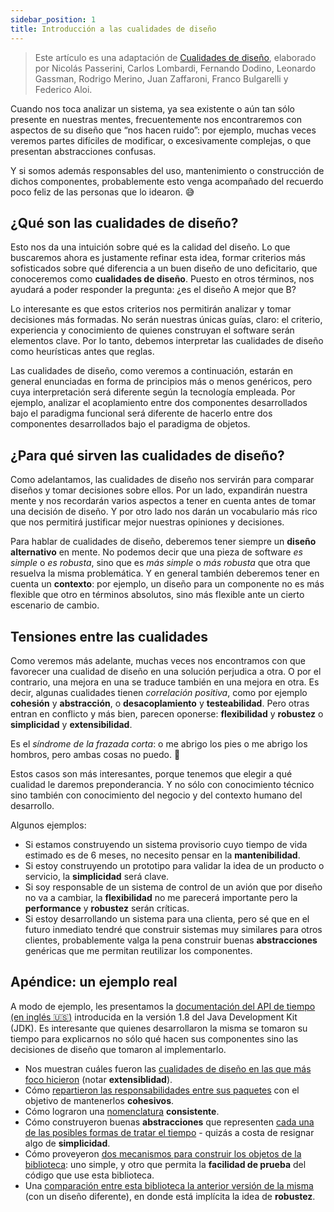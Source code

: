 ```yaml
---
sidebar_position: 1
title: Introducción a las cualidades de diseño
---
```


> Este artículo es una adaptación de [Cualidades de diseño](https://docs.google.com/document/d/14HdvHvS33WqYb6Ak0BGa0IeCTbzeCRSDKs-1Ot-qLDw/edit), elaborado por Nicolás Passerini, Carlos Lombardi, Fernando Dodino, Leonardo Gassman, Rodrigo Merino, Juan Zaffaroni, Franco Bulgarelli y Federico Aloi.

Cuando nos toca analizar un sistema, ya sea existente o aún tan sólo presente en nuestras mentes, frecuentemente nos encontraremos con aspectos de su diseño que “nos hacen ruido”: por ejemplo, muchas veces veremos partes difíciles de modificar, o excesivamente complejas, o que presentan abstracciones confusas.  

Y si somos además responsables del uso, mantenimiento o construcción de dichos componentes, probablemente esto venga acompañado del recuerdo poco feliz de las personas que lo idearon. :sweat_smile:

## ¿Qué son las cualidades de diseño?

Esto nos da una intuición sobre qué es la calidad del diseño. Lo que buscaremos ahora es justamente refinar esta idea, formar criterios más sofisticados sobre qué diferencia a un buen diseño de uno deficitario, que conoceremos como **cualidades de diseño**. Puesto en otros términos, nos ayudará a poder responder la pregunta: ¿es el diseño A mejor que B?

Lo interesante es que estos criterios nos permitirán analizar y tomar decisiones más formadas. No serán nuestras únicas guías, claro: el criterio, experiencia y conocimiento de quienes construyan el software serán elementos clave. Por lo tanto, debemos interpretar las cualidades de diseño como heurísticas antes que reglas. 

Las cualidades de diseño, como veremos a continuación, estarán en general enunciadas en forma de principios más o menos genéricos, pero cuya interpretación será diferente según la tecnología empleada. Por ejemplo, analizar el acoplamiento entre dos componentes desarrollados bajo el paradigma funcional será diferente de hacerlo entre dos componentes desarrollados bajo el paradigma de objetos.

## ¿Para qué sirven las cualidades de diseño?

Como adelantamos, las cualidades de diseño nos servirán para comparar diseños y tomar decisiones sobre ellos. Por un lado, expandirán nuestra mente y nos recordarán varios aspectos a tener en cuenta antes de tomar una decisión de diseño. Y por otro lado nos darán un vocabulario más rico que nos permitirá justificar mejor nuestras opiniones y decisiones.

Para hablar de cualidades de diseño, deberemos tener siempre un **diseño alternativo** en mente. No podemos decir que una pieza de software _es simple_ o _es robusta_, sino que es _más simple_ o _más robusta_ que otra que resuelva la misma problemática. Y en general también deberemos tener en cuenta un **contexto**: por ejemplo, un diseño para un componente no es más flexible que otro en términos absolutos, sino más flexible ante un cierto escenario de cambio.

## Tensiones entre las cualidades

Como veremos más adelante, muchas veces nos encontramos con que favorecer una cualidad de diseño en una solución perjudica a otra. O por el contrario, una mejora en una se traduce también en una mejora en otra. Es decir, algunas cualidades tienen _correlación positiva_, como por ejemplo **cohesión** y **abstracción**, o **desacoplamiento** y **testeabilidad**. Pero otras entran en conflicto y más bien, parecen oponerse: **flexibilidad** y **robustez** o **simplicidad** y **extensibilidad**.

Es el _síndrome de la frazada corta_: o me abrigo los pies o me abrigo los hombros, pero ambas cosas no puedo. :shrug: 

Estos casos son más interesantes, porque tenemos que elegir a qué cualidad le daremos preponderancia. Y no sólo con conocimiento técnico sino también con conocimiento del negocio y del contexto humano del desarrollo.  

Algunos ejemplos: 
- Si estamos construyendo un sistema provisorio cuyo tiempo de vida estimado es de 6 meses, no necesito pensar en la **mantenibilidad**.
- Si estoy construyendo un prototipo para validar la idea de un producto o servicio, la **simplicidad** será clave. 
- Si soy responsable de un sistema de control de un avión que por diseño no va a cambiar, la **flexibilidad** no me parecerá importante pero la **performance** y **robustez** serán críticas.
- Si estoy desarrollando un sistema para una clienta, pero sé que en el futuro inmediato tendré que construir sistemas muy similares para otros clientes, probablemente valga la pena construir buenas **abstracciones** genéricas que me permitan reutilizar los componentes.

## Apéndice: un ejemplo real

A modo de ejemplo, les presentamos la [documentación del API de tiempo (en inglés :us:)](http://docs.oracle.com/javase/tutorial/datetime/overview/index.html) introducida en la versión 1.8 del Java Development Kit (JDK). Es interesante que quienes desarrollaron la misma se tomaron su tiempo para explicarnos no sólo qué hacen sus componentes sino las decisiones de diseño que tomaron al implementarlo.

- Nos muestran cuáles fueron las [cualidades de diseño en las que más foco hicieron](http://docs.oracle.com/javase/tutorial/datetime/overview/design.html) (notar **extensiblidad**).
- Cómo [repartieron las responsabilidades entre sus paquetes](http://docs.oracle.com/javase/tutorial/datetime/overview/packages.html) con el objetivo de mantenerlos **cohesivos**.
- Cómo lograron una [nomenclatura](http://docs.oracle.com/javase/tutorial/datetime/overview/naming.html) **consistente**.
- Cómo construyeron buenas **abstracciones** que representen [cada una de las posibles formas de tratar el tiempo](http://docs.oracle.com/javase/tutorial/datetime/iso/overview.html) - quizás a costa de resignar algo de **simplicidad**.
- Cómo proveyeron [dos mecanismos para construir los objetos de la biblioteca](http://docs.oracle.com/javase/tutorial/datetime/iso/clock.html): uno simple, y otro que permita la **facilidad de prueba** del código que use esta biblioteca. 
- Una [comparación entre esta biblioteca la anterior versión de la misma](http://docs.oracle.com/javase/tutorial/datetime/iso/legacy.html) (con un diseño diferente), en donde está implícita la idea de **robustez**.
